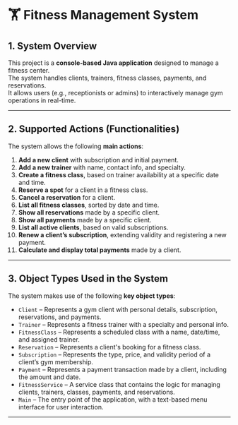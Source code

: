 # 🏋️ Fitness Management System

## 1. System Overview

This project is a **console-based Java application** designed to manage a fitness center.  
The system handles clients, trainers, fitness classes, payments, and reservations.  
It allows users (e.g., receptionists or admins) to interactively manage gym operations in real-time.

---

## 2. Supported Actions (Functionalities)

The system allows the following **main actions**:

1. **Add a new client** with subscription and initial payment.
2. **Add a new trainer** with name, contact info, and specialty.
3. **Create a fitness class**, based on trainer availability at a specific date and time.
4. **Reserve a spot** for a client in a fitness class.
5. **Cancel a reservation** for a client.
6. **List all fitness classes**, sorted by date and time.
7. **Show all reservations** made by a specific client.
8. **Show all payments** made by a specific client.
9. **List all active clients**, based on valid subscriptions.
10. **Renew a client’s subscription**, extending validity and registering a new payment.
11. **Calculate and display total payments** made by a client.

---

## 3. Object Types Used in the System

The system makes use of the following **key object types**:

- `Client` – Represents a gym client with personal details, subscription, reservations, and payments.
- `Trainer` – Represents a fitness trainer with a specialty and personal info.
- `FitnessClass` – Represents a scheduled class with a name, date/time, and assigned trainer.
- `Reservation` – Represents a client's booking for a fitness class.
- `Subscription` – Represents the type, price, and validity period of a client’s gym membership.
- `Payment` – Represents a payment transaction made by a client, including the amount and date.
- `FitnessService` – A service class that contains the logic for managing clients, trainers, classes, payments, and reservations.
- `Main` – The entry point of the application, with a text-based menu interface for user interaction.

---
